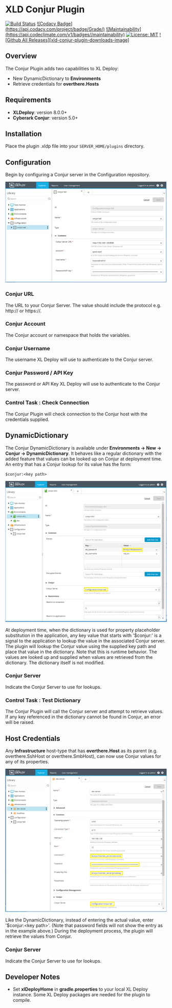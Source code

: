# XLD Conjur Plugin #

[![Build Status](https://travis-ci.org/xebialabs-community/xld-conjur-plugin.svg?branch=master)](https://travis-ci.org/xebialabs-community/xld-conjur-plugin)
[![Codacy Badge](https://api.codacy.com/project/badge/Grade/<insert project id>)](https://www.codacy.com/app/erasmussen39/xld-conjur-plugin?utm_source=github.com&amp;utm_medium=referral&amp;utm_content=erasmussen39/xld-conjur-plugin&amp;utm_campaign=Badge_Grade)
[![Maintainability](https://api.codeclimate.com/v1/badges/<insert project id>/maintainability)](https://codeclimate.com/github/erasmussen39/xld-conjur-plugin/maintainability)
[![License: MIT](https://img.shields.io/badge/License-MIT-yellow.svg)](https://opensource.org/licenses/MIT)
[![Github All Releases][xld-conjur-plugin-downloads-image]]()


## Overview ##

The Conjur Plugin adds two capabilities to XL Deploy:

* New DynamicDictionary to __Environments__
* Retrieve credentials for __overthere.Hosts__

## Requirements ##

* **XLDeploy**: version 8.0.0+
* **Cyberark Conjur**: version 5.0+

## Installation ##

Place the plugin .xldp file into your `SERVER_HOME/plugins` directory.

## Configuration ##

Begin by configuring a Conjur server in the Configuration repository.

![ConjurServerConfiguration](images/conjur_server_config.png)

### Conjur URL ###

The URL to your Conjur Server.  The value should include the protocol e.g. http:// or https://.

### Conjur Account ###

The Conjur account or namespace that holds the variables.

### Conjur Username ###

The username XL Deploy will use to authenticate to the Conjur server.

### Conjur Password / API Key ###

The password or API Key XL Deploy will use to authenticate to the Conjur server.

### Control Task : Check Connection ###

The Conjur Plugin will check connection to the Conjur host with the credentials supplied.

## DynamicDictionary ##

The Conjur DynamicDictionary is available under __Environments -> New -> Conjur -> DynamicDictionary__.  It behaves like a regular dictionary with the added feature that values can be looked up on Conjur at deployment time.  An entry that has a Conjur lookup for its value has the form:

```
$conjur:<key path>
```

![ConjurDynamicDictionary](images/conjur_dynamic_dictionary.png)

At deployment time, when the dictionary is used for property placeholder substitution in the application, any key value that starts with '$conjur:' is a signal to the application to lookup the value in the associated Conjur server.  The plugin will lookup the Conjur value using the supplied key path and place that value in the dictionary.  Note that this is runtime behavior.  The values are looked up and supplied when values are retrieved from the dictionary.  The dictionary itself is not modified.

### Conjur Server ###

Indicate the Conjur Server to use for lookups.

### Control Task : Test Dictionary ###

The Conjur Plugin will call the Conjur server and attempt to retrieve values.  If any key referenced in the dictionary cannot be found in Conjur, an error will be raised.

## Host Credentials ##

Any __Infrastructure__ host-type that has __overthere.Host__ as its parent (e.g. overthere.SshHost or overthere.SmbHost), can now use Conjur values for any of its properties.

![ConjurHostProperties](images/conjur_host_properties.png)

Like the DynamicDictionary, instead of entering the actual value, enter '$conjur:\<key path\>'.  (Note that password fields will not show the entry as in the example above.)  During the deployment process, the plugin will retrieve the values from Conjur.

### Conjur Server ###

Indicate the Conjur Server to use for lookups.

## Developer Notes ##

* Set __xlDeployHome__ in __gradle.properties__ to your local XL Deploy instance.  Some XL Deploy packages are needed for the plugin to compile.